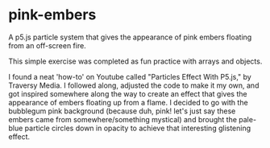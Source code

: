 # pink-embers
A p5.js particle system that gives the appearance of pink embers floating from an off-screen fire.

This simple exercise was completed as fun practice with arrays and objects. 

I found a neat 'how-to' on Youtube called "Particles Effect With P5.js," by Traversy Media. I followed along, adjusted the code to make it my own, and got inspired somewhere along the way to create an effect that gives the appearance of embers floating up from a flame. I decided to go with the bubblegum pink background (because duh, pink! let's just say these embers came from somewhere/something mystical) and brought the pale-blue particle circles down in opacity to achieve that interesting glistening effect.